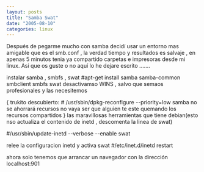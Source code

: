 ```yaml
---
layout: posts
title: "Samba Swat"
date: "2005-08-10"
categories: linux
---
```


Después de pegarme mucho con samba decidí usar un entorno mas amigable que es el smb.conf , la verdad tiempo y resultados es salvaje , en apenas 5 minutos tenia ya compartido carpetas e impresoras desde mi linux. Asi que os guste o no aquí lo he dejare escrito .......

instalar samba , smbfs , swat #apt-get install samba samba-common smbclient smbfs swat desactivamso WINS , salvo que semaos profesionales y las necesitemos

{ trukito descubierto: # /usr/sbin/dpkg-reconfigure --priority=low samba no se ahorrará recursos no vaya ser que alguien te este quemando los recursos compartidos } las maravillosas herramientas que tiene debian(esto nso actualiza el contenido de inetd , descomenta la linea de swat)

#/usr/sbin/update-inetd --verbose --enable swat

relee la configuracion inetd y activa swat #/etc/inet.d/inetd restart

ahora solo tenemos que arrancar un navegador con la dirección localhost:901
